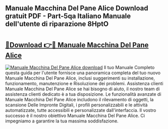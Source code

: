 ## Manuale Macchina Del Pane Alice Download gratuit PDF - Part-5qa Italiano Manuale dell'utente di riparazione 8HptO

# <h2><a href="http://dfelhz1.blite.top/?on=Manuale+Macchina+Del+Pane+Alice">🔗Download 👉🔴 Manuale Macchina Del Pane Alice</a></h2>

[![Manuale Macchina Del Pane Alice download](https://i.imgur.com/lujVjoI.png)](http://dfelhz1.blite.top/?on=Manuale+Macchina+Del+Pane+Alice)
Il tuo Manuale Completo questa guida per l'utente fornisce una panoramica completa del tuo nuovo Manuale Macchina Del Pane Alice, inclusi suggerimenti su installazione, funzionamento, manutenzione e Risoluzione dei problemi. Assistenza clienti Manuale Macchina Del Pane Alice se hai bisogno di aiuto, il nostro team di assistenza clienti dedicato è a tua disposizione. Le funzionalità avanzate di Manuale Macchina Del Pane Alice includono il rilevamento di oggetti, la scansione Delle Impronte Digitali, i profili personalizzabili e le attività automatizzate, tutte accessibili e personalizzate dall'interfaccia. Il vostro successo è il nostro obiettivo Manuale Macchina Del Pane Alice. Ci impegniamo a garantire la tua massima soddisfazione.
